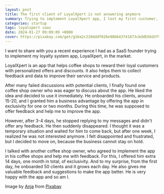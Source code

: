 ```yaml
---
layout: post
title: The first client of LoyalXpert is not answering anymore
summary: Trying to implement LoyalXpert app, I lost my first customer, he's not answering anymore
categories: startup
tags: loyalxpert saas
date: 2024-01-27 09:09:09 +0000
cover: https://pixabay.com/get/g16a2c228dddf026e98b643741873cbddb56d3f9fac2ecdcf6e85440a6de37b6174c9b68b184b3f11d31b55053ab4b9637a5bbf21bc76b9d38615c8c6845970a49851e4a7af225061f4ef9e02e03e5a47_1280.jpg
---
```


I want to share with you a recent experience I had as a SaaS founder trying to implement my loyalty system app, LoyalXpert, in the market.

LoyalXpert is an app that helps coffee shops to reward their loyal customers with personalized offers and discounts. It also helps them to collect feedback and data to improve their service and products.

After many failed discussions with potential clients, I finally found one coffee shop owner who was eager to discuss about the app. He liked the idea and decided to use it immediately. He onboarded his clients, around 15-20, and I granted him a business advantage by offering the app in exclusivity for one or two months. During this time, he was supposed to offer feedback and help me to improve the app.

However, after 3-4 days, he stopped replying to my messages and didn't offer any feedback. He then suddenly disappeared. I thought it was a temporary situation and waited for him to come back, but after one week, I realized he was not interested anymore. I felt disappointed and frustrated, but I decided to move on, because the business cannot stay on hold.

I talked with another coffee shop owner, who agreed to implement the app in his coffee shops and help me with feedback. For this, I offered him extra 14 days, one month in total, of exclusivity. And to my surprise, from the first day, he onboarded 50 clients and it grows each day. He also gives me valuable feedback and suggestions to make the app better. He is very happy with the app and so am I.

Image by <a href="https://pixabay.com/users/cocoparisienne-127419/?utm_source=link-attribution&utm_medium=referral&utm_campaign=image&utm_content=3478437">Anja</a> from <a href="https://pixabay.com//?utm_source=link-attribution&utm_medium=referral&utm_campaign=image&utm_content=3478437">Pixabay</a>
